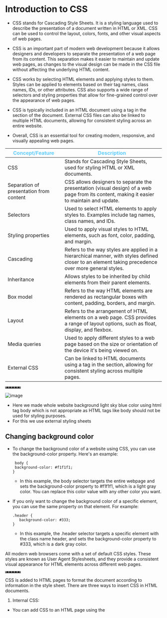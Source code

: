 # Introduction to CSS

- CSS stands for Cascading Style Sheets. It is a styling language used to describe the presentation of a document written in HTML or XML. CSS can be used to control the layout, colors, fonts, and other visual aspects of web pages.

- CSS is an important part of modern web development because it allows designers and developers to separate the presentation of a web page from its content. This separation makes it easier to maintain and update web pages, as changes to the visual design can be made in the CSS file without affecting the underlying HTML content.

- CSS works by selecting HTML elements and applying styles to them. Styles can be applied to elements based on their tag names, class names, IDs, or other attributes. CSS also supports a wide range of selectors and styling properties that allow for fine-grained control over the appearance of web pages.

- CSS is typically included in an HTML document using a <link> tag in the <head> section of the document. External CSS files can also be linked to multiple HTML documents, allowing for consistent styling across an entire website.

- Overall, CSS is an essential tool for creating modern, responsive, and visually appealing web pages.


| Concept/Feature | Description |
| --- | --- |
| CSS | Stands for Cascading Style Sheets, used for styling HTML or XML documents. |
| Separation of presentation from content | CSS allows designers to separate the presentation (visual design) of a web page from its content, making it easier to maintain and update. |
| Selectors | Used to select HTML elements to apply styles to. Examples include tag names, class names, and IDs. |
| Styling properties | Used to apply visual styles to HTML elements, such as font, color, padding, and margin. |
| Cascading | Refers to the way styles are applied in a hierarchical manner, with styles defined closer to an element taking precedence over more general styles. |
| Inheritance | Allows styles to be inherited by child elements from their parent elements. |
| Box model | Refers to the way HTML elements are rendered as rectangular boxes with content, padding, borders, and margin. |
| Layout | Refers to the arrangement of HTML elements on a web page. CSS provides a range of layout options, such as float, display, and flexbox. |
| Media queries | Used to apply different styles to a web page based on the size or orientation of the device it's being viewed on. |
| External CSS | Can be linked to HTML documents using a <link> tag in the <head> section, allowing for consistent styling across multiple pages. |

**********

![image](https://user-images.githubusercontent.com/125631878/229371302-bc9478a4-aba9-4cbb-b4a9-d0d84d76434d.png)
<br> 
- Here we made whole website background light sky blue color using html tag body which is not appropriate as HTML tags like body should not be used for styling purposes.<br> 
- For this we use external styling sheets


## Changing background color
- To change the background color of a website using CSS, you can use the background-color property. Here's an example:
   ```
    body {
    background-color: #f1f1f1;
   }
   ```
   - In this example, the body selector targets the entire webpage and sets the background-color property to #f1f1f1, which is a light gray color. You can replace this color value with any other color you want.


- If you only want to change the background color of a specific element, you can use the same property on that element. For example:
  ```
  .header {
     background-color: #333;
  }
  ``` 
  
   - In this example, the .header selector targets a specific element with the class name header, and sets the background-color property to #333, which is a dark gray color.

All modern web browsers come with a set of default CSS styles. These styles are known as User Agent Stylesheets, and they provide a consistent visual appearance for HTML elements across different web pages.

**********
   
CSS is added to HTML pages to format the document according to information in the style sheet. There are three ways to insert CSS in HTML documents.
1. Internal CSS:
- You can add CSS to an HTML page using the <style> element in the <head> section of your HTML document.
   
![image](https://user-images.githubusercontent.com/125631878/230059319-8b12a553-ee73-4f9d-88b6-63a6a65983e0.png)

- In this example, the `<style>` element is used to define a CSS rule that sets the color of the `<h1>` element to blue.   
---

2. External CSS:
 - Another way to add CSS to an HTML document is by creating an external CSS file and linking it to the HTML document using the `<link>` element in the `<head>` section of your HTML document.

HTML code:
![image](https://user-images.githubusercontent.com/125631878/230060845-14156de5-e77c-4c76-af7e-f0ea2edbd648.png)
   
CSS code:
![image](https://user-images.githubusercontent.com/125631878/230060661-c0b02f0f-19bf-4e21-9afb-cf7edb9bccca.png)

   
3. Inline CSS:
 - Finally, you can add CSS directly to an HTML element using the style attribute.

![image](https://user-images.githubusercontent.com/125631878/230061561-5926dd00-7e71-4999-8392-5ede1e3378b7.png)
   
**********



## Writing CSS code in HTML page only 
   
- Write `<sheet>` tag between `<head>` tag of html code snippet
![image](https://user-images.githubusercontent.com/125631878/229580893-b83815e7-3efb-4bdc-b372-5b69d44cf667.png)

- In order to select HTML tag, specify the name of the element you want to change (which in this case is body)
   ```
    <style>
                body {
                      background-color: #DAF5FF;
                }                           
    </style>
   ```
   ![image](https://user-images.githubusercontent.com/125631878/229371008-2f0cbd29-ee9f-47d5-810e-ea93392f73b2.png)
   
- If want to change whole horizontal rows `<hr>` color using css
     ```  
     hr {
        background-color: white;
     }
    ```
   
   Output: <br>
   ![image](https://user-images.githubusercontent.com/125631878/229371693-30219604-08bf-4cbc-895b-f8305c594bd4.png)
   

  [Note]: Instead of changing attributes of all `<hr>` in HTML we can simply do once by changing hr attribute in `<style>` tag inside `<head>` tag

   
 
   # Default CSS in browser 
     Most modern web browsers come with default CSS styles that are applied to HTML elements unless overridden by custom styles. The default styles may vary slightly between different browsers, 
   
   | CSS Property | Default Value | Description |
   | --- | --- | --- |
   | `font-family` | `sans-serif` | The default font family used for most HTML elements. This is typically a generic sans-serif font like Arial or Helvetica. |
   | `font-size` | `16px` | The default font size used for most HTML elements. |
   | `margin` | Varies by element | Most HTML elements have default margin values, which can vary between browsers. |
   | `padding` | Varies by element | Most HTML elements have default padding values, which can vary between browsers. |
   | `color` | `#000` | The default text color for most HTML elements. |
   | `background-color` | `transparent` | The default background color for most HTML elements. |
   | `text-decoration` | `underline` | Links are typically underlined by default. |
   | `text-align` | `left` | The default text alignment for most HTML elements. |
   | `border` | Varies by element | Most HTML elements have default border styles, widths, and colors, which can vary between browsers. |
   | `outline` | None | The default outline style for most HTML elements. |
   | `list-style` | `disc` | The default bullet style used for unordered lists. |
   | `display` | Varies by element | Most HTML elements have default display values, which can vary between browsers. |
   | `float` | `none` | The default float value for most HTML elements. |
   | `clear` | `none` | The default clear value for most HTML elements. |

**********
   
   
   
- Default CSS of `<hr>`
   
  ![image](https://user-images.githubusercontent.com/125631878/229372206-e510a512-ce44-435c-a4eb-e46e614a2516.png)
   

   | Value | Description |
   | --- | --- |
   | `none` | No border is displayed. |
   | `hidden` | Same as `none`, except that it still takes up space. |
   | `dotted` | The border is a series of dots. |
   | `dashed` | The border is a series of short dashes. |
   | `solid` | The border is a solid line. |
   | `double` | The border is a double line. |
   | `groove` | The border looks like it is carved into the page. |
   | `ridge` | The border looks like a ridge. |
   | `inset` | The border looks like it is pressed into the page. |
   | `outset` | The border looks like it is coming out of the page. |

   
   |The border-style property may be specified using one, two, three, or four values.|
   |---|
   |When one value is specified, it applies the same style to all four sides.|
   |When two values are specified, the first style applies to the top and bottom, the second to the left and right.|
   |When three values are specified, the first style applies to the top, the second to the left and right, the third to the bottom.|
   |When four values are specified, the styles apply to the top, right, bottom, and left in that order (clockwise).|
    
   
- Inset border-style
  
   Displays a border that makes the element appear embedded.When applied to a table cell with border-collapse set to collapsed.Displays a border with a carved appearance.
  ![image](https://user-images.githubusercontent.com/125631878/229372397-8d2b7ace-739c-4ea6-a5a3-30b1c1291a0f.png)

  
   Code: <br> 
  ![image](https://user-images.githubusercontent.com/125631878/230065568-af134f66-dcea-4a4e-adb1-fb0b54ab6573.png) 
 
 
We want single line broder with white color. We can do this by changing border style to none. So, we can overwrite the default browser value by specifying a new value for it using CSS
   
   ```  
    hr {
         background-color: white;
         border-style: none;                      
    }
   ```
   ![image](https://user-images.githubusercontent.com/125631878/229373522-df38a887-e97d-4f29-a721-77ea539ea1bb.png)
   
   - Now whole border is gone completely gone. (The border is also a rectangle type but here its height has become 0 pixel).
   - To make them appear use pesticide extension.
   - We can see using pesticide that the pixel of hr has become 0 because of none border style.
   - So use the height property of css to change height of hr element. (Change height to 2 px)
   
   ![image](https://user-images.githubusercontent.com/125631878/229374160-dd39a567-c2a2-4203-9638-e1551219a0fa.png)


- Now height = 2px 
   ```  
    hr {
         background-color: white;
         border-style: none;
         height: 2px;
    }
   ```
   
![image](https://user-images.githubusercontent.com/125631878/229375157-7f3d212c-dd48-4683-a279-8b43a7cf1ddb.png)

**********

- We can also change height of image

    ``` 
    img {
       height: 20px;
    }
    ```

![image](https://user-images.githubusercontent.com/125631878/229375452-af322cef-3422-43da-89d4-856ddcb99cc6.png)

**********

We can also change the width of the hr
    ```
    hr {
         background-color: white;
         border-style: none;
         height: 2px;
         width: 100px;
    }
    ```

![image](https://user-images.githubusercontent.com/125631878/229375751-327357da-9931-4f12-bdb4-12c55aee43f3.png)

We can also use % to change width like
   ```
   hr {
         background-color: white;
         border-style: none;
         height: 2px;
         width: 30%;
   }   
   ```
   
**********

## Task is to make hr small width with dotted lines
1. Input:   
   ```
   hr {
         background-color: white;
         border-style: dotted;
         height: 2px;
         width: 30%;
   }
   ```
   Output:![image](https://user-images.githubusercontent.com/125631878/229448876-99b1c0fe-fcad-4e70-b075-d80ba487f6fb.png)
   
2. It is giving us dotted line in all 4 border with some height
   So lets make height = 0, by just removing height code or = 0px
   ![image](https://user-images.githubusercontent.com/125631878/229449823-c2bc74a2-9bb9-476d-9c7a-1ecfd0129d19.png)
   here we have box with 0px height and only has border around it
   
[Note]: 
   |The border-style property may be specified using one, two, three, or four values.|
   |---|
   |When one value is specified, it applies the same style to all four sides.|
   |When two values are specified, the first style applies to the top and bottom, the second to the left and right.|
   |When three values are specified, the first style applies to the top, the second to the left and right, the third to the bottom.|
   |When four values are specified, the styles apply to the top, right, bottom, and left in that order (clockwise).|
   
3. Now this
   ```
   border-style: dotted none none;
   ```
   ![image](https://user-images.githubusercontent.com/125631878/229452008-9bd6dd04-8430-4755-817a-c8c11166fb5b.png)
   
4. Or 
   ```
   border-style: none;
   border-top-style: dotted;
   ```

5. Or
   ```                
    hr {
         border-style: none;
         border-top-style: dotted;
         border-color: grey;
         border-width: 5px;
         width: 10%;
    }
   ```
![image](https://user-images.githubusercontent.com/125631878/229593823-3034d0cf-56b2-43eb-b3c5-1de931a94a51.png)

**********   

### Border Types
   
   ```
      <html>  
      <head>  
      <style>  
          p.none {border-style: none;}  
          p.dotted {border-style: dotted;}  
          p.dashed {border-style: dashed;}  
          p.solid {border-style: solid;}  
          p.double {border-style: double;}  
          p.groove {border-style: groove;}  
          p.ridge {border-style: ridge;}  
          p.inset {border-style: inset;}  
          p.outset {border-style: outset;}  
          p.hidden {border-style: hidden;}  
          </style>  
         
          </head>  
          <body>  
             
          <p class="none">No border.</p>  
          <p class="dotted">A dotted border.</p>  
          <p class="dashed">A dashed border.</p>  
          <p class="solid">A solid border.</p>  
          <p class="double">A double border.</p>  
          <p class="groove">A groove border.</p>  
          <p class="ridge">A ridge border.</p>  
          <p class="inset">An inset border.</p>  
          <p class="outset">An outset border.</p>  
          <p class="hidden">A hidden border.</p> 
             
      </body>  
      </html> 
``` 

Output:
![image](https://user-images.githubusercontent.com/125631878/229573457-ae8e3762-d61b-4940-872a-a2241de0dfcb.png)     
  
   
**********
## Writing CSS code in HTML page only   
- Remember to save your CSS file and link it to your HTML document using the link tag in the head section of your HTML document for the changes to take effect.
  
**********   

1. We first create CSS folder and make styles.css page inside it
![image](https://user-images.githubusercontent.com/125631878/229595546-1db1436f-4520-4261-8ec2-ec93fccc832b.png)

2. Now we cut paste the style code from HTML `<style>` to `style.css`

3. Then link the css file in html `<head>`
   ```
   <link rel="stylesheet" href="CSS/styles.css">
   ```
   
   Now use this code in style.css
   
   ```
      body {
       background-color: #DAF5FF;
      }

      hr {
          border-style: none;
          border-top-style: dotted;
          border-color: grey;
          border-width: 5px;
          width: 10%;
      }
   ```
   Using above css code we get same light blue backgound and dotted horizontal row in main index page. <br>
   We can also change the colour of hobbbies and contact background by placing the CSS link code in their respective `<head>`
   
**********   
Now lets change the color of h1, h3 size text and thead
   ```
   h1 {
       color: #62CDFF;
   }
   h3 {
       color: #62CDFF;
   }

   thead {
       color: #62CDFF;
   }
   ```
   
   Output:
   ![image](https://user-images.githubusercontent.com/125631878/229733319-a2dd01f6-7178-4e53-88e4-d8196349f112.png)
   
   As CSS is linked to hobbies and contact form, so their body color and text color will change simultaneously <br>
   This will give us
   
**********   
 
## Debugging CSS code using chrome developers tools

### 1. Copy the error code given, inside index.html then find the error using chrome developer tools <br>
We can see that website css is gone 
![image](https://user-images.githubusercontent.com/125631878/229992191-feb8fa9c-5ae5-4a8c-bd35-9253b1270411.png)

Open chrome developer tools / inspect tools (shortcut: ctrl + shift + I)
![image](https://user-images.githubusercontent.com/125631878/229992758-f6d9028f-5922-409f-be44-796b0d599faf.png)

Here we can see 2 errors
   1. File not found: /C:/css/styles.css
   2. File not found: image.png

Debugging
   1. Location of css is in same directory as where is index.html: change location to: css/styles.css 
   2. Image file name image.png not present: put image with same name in same directory    
   
**********   
### 2. Now copy the second code 
We can see that in second code background color is gone. So lets see the error 
![image](https://user-images.githubusercontent.com/125631878/229994837-40b782fe-0272-4038-9ecf-5a2ee5523977.png)
   
![image](https://user-images.githubusercontent.com/125631878/229995997-368c06ec-c200-4c9d-889b-6a55c89b2cc2.png)
- And we're seeing that the color that we desire, which we set inside our stylesheet, is being crossed out and overridden by this white color. <br>
- And if you look carefully inside our new buggy index.html, then here an inline CSS rule inside the body tag to turn the body's background color to white. <br>
- We can make our desired background by removing the HTML body styling <br>

- Lets add internal css in style and set background color as red, so we are having 3 colors 1. white inside inline css, 2. light blue inside external css body  3. red color inside internal css <br>

- Still white color overrides red and light blue color.
   
**********   

# CSS syntax

![image](https://user-images.githubusercontent.com/125631878/230029566-2e73d689-04ae-4718-b668-82d49f0b3498.png)  
   
| Term | Definition |
| --- | --- |
| Selector | The selector is the HTML element that you want to apply styles to. Tag like `<h1>`, `<title>` etc. |
| Property | The property is the characteristic or attribute of the HTML element that you want to style, such as color or font-size. |
| Value | The value is the specific value that you want to set for the property, such as red for color or 16px for font-size. |
| Declaration | The combination of the property and value is called a declaration. Declarations are separated by semicolons. |
| Rule Set | A rule set consists of one or more declarations enclosed in curly braces {} and preceded by a selector. |

Here's an example of CSS syntax:
   ```
         selector {
         property: value;
      }
   ```

For instance, to set the font color of all paragraphs in a document to red, the following CSS rule can be used:
   ```
      p {
        color: red;
      }
   ```
This rule targets all `<p>` elements and sets their color property to red.


**********   

# CSS Selector
   
A CSS selector is a pattern that is used to select HTML elements on a web page that you want to style. Selectors are the foundation of CSS, as they provide a way to target specific elements in your HTML markup and apply styling to them.

There are different types of selectors in CSS, including:

1. Element selectors:
   - Selects HTML elements based on their tag name. For example, you can use "p" to select all paragraphs on a page.
   ```
      p {
     font-size: 16px;
   }
   ```
   - This will select all `<p>` elements on the page and apply a font size of 16 pixels to them.
   - Also it will select all other `<p>` with different id's like `<p id="para1">`, `<p id="para2">` and apply font size of 16 to them
   
2. Class selector: 
   - Selects HTML elements based on their class attribute. Class selectors are prefixed with a dot (".") and are followed by the name of the class. For example, you can use ".my-class" to select all elements with the class name "my-class".
   - Apply styles to multiple elements with the same class name.
   ```
      .my-class {
     color: blue;
     text-align: center;  
   }
   ```
   - This will select all elements with the class name "my-class" and apply a blue color and align text to center. 
   In the HTML, the class is defined like this: `<div class="my-class">`
   - The above code will make all the tags with class name "my-class" (e.g. `<h1 class="my-class">` and `<p class="my-class">`) applies blue color and center align the content in the tags.
   - If `<h1 = "my-class">` and `<p="my-class">` have same class  but want to select specific class like only paragraph then use this 
   ```
      p.my-class {
      color: blue;
      text-align: center;
      }
   ```
   
3. ID selectors:
   - Selects HTML elements based on their ID attribute. ID selectors are prefixed with a hash symbol ("#") and are followed by the name of the ID. For example, you can use "#my-id" to select the element with the ID "my-id".
   -  You cannot have two ID selectors with the same name on the same web page. Each ID selector must have a unique name because the ID selector is used to select and apply styles to a specific HTML element on a web page.
   ```
      #my-id {
     background-color: yellow;
   }
   ```
   - This will select the element with the ID "my-id" and apply a yellow background color to it. In the HTML, the ID is defined like this: `<div id="my-id">`.
   
4. Attribute selectors: 
   - Selects HTML elements based on their attributes. Attribute selectors are enclosed in square brackets and contain the name of the attribute and an optional value. For example, you can use "[href]" to select all elements with the "href" attribute, or "[href='https://example.com']" to select elements with the "href" attribute set to "https://example.com".
   ```
      a[href="https://example.com"] {
     color: red;
   }
   ```
 
5. Pseudo-class selectors: 
   - Selects HTML elements based on their state or position in the document. Pseudo-class selectors are prefixed with a colon (":") and are followed by the name of the state or position. For example, you can use ":hover" to select an element when the user hovers over it with the mouse. 
     ```
        a:hover {
        text-decoration: underline;
      }
     ```
   - This will select all `<a>` elements when the user hovers over them with the mouse and apply an underline text decoration to them.
   
6. Combinators:
   - Combinators are used to select elements based on their relationship to other elements. There are several types of combinators, including descendant selectors, child selectors, and adjacent sibling selectors.
   
   ```
      ul > li {
     list-style: none;
   }
   ```
   - This will select all `<li>` elements that are direct children of a `<ul>` element and remove the list-style from them.

7. Universal Selector:
   - The Universal Selector matches any element type. It is denoted by an asterisk (*) symbol. When used alone, it selects all elements on the page.
   ```
      * {
     font-size: 16px;
   }
   ```
   - This will apply the font size of 16 pixels to all elements on the page like `<h1>` `<p>` `<p=class1>` `<h2>` and all others elecments  
   
8. Group Selector:
   - The grouping selector is used to select all the elements with the same style definitions.
   - Grouping selector is used to minimize the code. Commas are used to separate each selector in grouping.
   ```
      h1, h2, h3, p {
     font-family: Arial, sans-serif;
   }

   ```
   - This will apply the font family of Arial or any sans-serif font to all headings and paragraphs on the page.  

## Specificity of selectors
- In CSS, selectors are used to target specific HTML elements on a web page and apply styles to them.
- The specificity of a selector refers to how specific it is in targeting elements on a web page. <br> <br>
  `Element selectors < Class selectors < ID selectors < Inline styles`
   
- If multiple CSS selectors target the same HTML element, their specificities are compared.
- The selector with the highest specificity will apply its styles to the element.
- Its important to be careful when writing CSS to avoid conflicts caused by selectors with equal specificity.
- If there is a conflict, the most recently defined selector will take precedence.  <br>
 

**********   
# Shahi Paneer Fansite
- A new site is made where two emoji of Paneer and Brocoli are used and their background color are changed
- Also we are changing heading color using CSS by two ways 
  1. Using tag selector h1{}  (here selecting red color)
  2. Using ID selector #heading{}   (here selecting blue color)
- But in output heading color is of blue and not red 
- The h1 color being red but it's crossed out because the id heading is more specific <br>
- `When both an ID selector and a tag selector are used in CSS, the ID selector will take precedence over the tag selector. This is because ID selectors have a higher specificity value than tag selectors.`
   

## The CSS stlying code:
   
![image](https://user-images.githubusercontent.com/125631878/230074193-ec1edba4-556f-4623-a9fb-9601af471909.png)
   
![image](https://user-images.githubusercontent.com/125631878/230070390-150e1ab3-e486-4b65-9a2d-d448444f73be.png)
### Shahi Paneer website:   
![image](https://user-images.githubusercontent.com/125631878/230074511-170d4715-0b00-42bd-99af-ec37265b6d55.png)

   
**********   
# Intermediate CSS

## Favicon
- A favicon is a small icon that represents a website or web application and is typically displayed in the browser's address bar or next to the page title in a tab.
- To add a favicon to a website, you need to create a small image file and save it as a .ico, .png, or .gif file. 
- Then, you can add the favicon code to the HTML header of your website using the following code:
  ```
  <link rel="icon" href="favicon.ico" type="image/x-icon">
  ```
- The <link> tag in HTML is used to link external resources such as CSS stylesheets, favicon images, web fonts, and more. It is placed in the head section of an HTML document
- The rel attribute is used to define the type of link being used and how the linked resource should be used by the current document.
- Common values of rel attribute are: "stylesheet" is used for linking style sheet to HTML document and "icon" value is used to link a favicon icon to a website.
   
**********   
   
 ## Div
   
 - In HTML, the `<div>` tag is a container element that is used to group together other elements and apply styles or functionality to them as a group. The "div" stands for "division" and it is often used to divide a web page into logical sections or to organize content into columns or rows.
 - Example:
  ![image](https://user-images.githubusercontent.com/125631878/230733209-a7c1e709-2007-4825-8e93-b6a1f5601604.png)

 - In this example, the `<div>` element contains a heading (`<h1>`) and a paragraph (`<p>`) element. The content inside the `<div>` tag will be grouped together and can be targeted with CSS selectors to apply styling or other functionality.

 - You can also use the id and class attributes on the `<div>` tag to further customize and target specific elements on the page. For example:
   ![image](https://user-images.githubusercontent.com/125631878/230733282-a3e7540f-3306-4cb9-98d5-54f2ea7bb45b.png)

 - In this example, the first `<div>` tag has an id attribute of "header", which can be targeted with CSS to apply specific styles to the header of the page. The second `<div>` tag has a class attribute of "section", which can be used to style all sections of the page in a similar way.
 
 - Normal div with height and andth of 200px and skyblue background color:
 ![image](https://user-images.githubusercontent.com/125631878/230939022-14630934-b47c-4720-a430-3687e7510467.png)

   
**********

| Point | Explanation |
| ----- | ----- |
| Container element | The `<div>` tag is a container element that groups together other elements on a web page. |
| Logical sections | It is used to divide a web page into logical sections or to organize content into columns or rows. |
| "div" stands for... | The "div" in `<div>` stands for "division". |
| Content | You can add other HTML elements, such as headings, paragraphs, images, and lists, inside a `<div>` tag to group them together. |
| CSS selectors | The content inside a `<div>` tag can be targeted with CSS selectors to apply styling or other functionality. |
| `id` and `class` attributes | You can use the `id` and `class` attributes on a `<div>` tag to further customize and target specific elements on the page. |
| `id` attribute | The `id` attribute can be used to target a specific element on the page with CSS or JavaScript. |
| `class` attribute | The `class` attribute can be used to apply styles or functionality to multiple elements on the page. |
| Commonly used | The `<div>` tag is a very commonly used element in HTML and is often used in conjunction with other layout and styling techniques to create a visually appealing and organized web page. |
   
**********   
     
 # Css - My Style
 
 - Here we are creating a more beautiful website using CSS
 - Inside body we used h1 and p tag and later on we used empty div tag 
 - Using Pesticide we saw h1 and p box but not of div .. that was because the height of div was 0 where as width was: 878.400
 
 ![image](https://user-images.githubusercontent.com/125631878/230734221-67861a26-6767-48dd-8759-b7b78b832e06.png)
 ![image](https://user-images.githubusercontent.com/125631878/230734270-17b2f7e3-8576-4e32-8e2f-58ad2cc570eb.png)  
 ![image](https://user-images.githubusercontent.com/125631878/230734114-5bc19719-9dba-4f2b-a90a-60a6ea4c851d.png)
   
 - So now in chrome developer, selecting div .. inside element.style <br>
   we write background color: blue;  but background doesn't change this is because of 0 height 
![image](https://user-images.githubusercontent.com/125631878/230735729-abddad89-8a03-4d9c-bf70-1a265403744d.png)

 - So we will add height: 100px; <br>
   Now we can see the blue color div
![image](https://user-images.githubusercontent.com/125631878/230735690-ba5c5137-9104-4207-bc42-f880a58cbe8a.png)
- We can also change margin of div in box by clicking the top, left, right, bottom and giving their values, and it will automatically get added in element.style locally for temporary period, but will not change the real codebase
![image](https://user-images.githubusercontent.com/125631878/230736473-73a23c4a-00a2-46e2-9cd9-0e982ec6ad0e.png)

# Box Model of CSS
- In CSS, the Box Model is a conceptual model that describes how elements are rendered on a web page. Each HTML element on a page is considered a rectangular box, with properties such as width, height, padding, border, and margin, that determine how the box is sized and positioned.

 ![image](https://user-images.githubusercontent.com/125631878/230940443-be8b1d38-bd54-4e5c-99d5-93c26d16d4b8.png)
   
The box model consists of four layers:

- Content: This is the actual content of the HTML element, such as text, images, or videos. The content is surrounded by padding.
- Padding: This is the space between the content and the element's border. It is defined using the padding property in CSS.
- Border: This is a line that surrounds the element's padding. It is defined using the border property in CSS.
- Margin: This is the space between the element's border and the neighboring elements. It is defined using the margin property in CSS.
   
Each layer of the box model is added to the previous layer to calculate the total size of the box. For example, the total width of an element would be the sum of its content width, padding width, and border width. <br>
Understanding the box model is important for designing web pages, as it helps ensure that elements are properly sized and positioned on the page.

- 3 divs with different color default body margins
![image](https://user-images.githubusercontent.com/125631878/230943160-1b409bae-1390-4a95-a92c-508099cac80e.png)
   
- Same divs but now body and h3 with 0 margin
![image](https://user-images.githubusercontent.com/125631878/230944096-7c645ce7-e902-4cd6-b473-0288aa8a4a40.png)

## Challenge
3 boxes with 200x200px, box 1: 10px border & 20px padding, box 2: 20px border, box 3: 10px border <br>
We used `position: absolute; top: 260px; left: 260px;`
![image](https://user-images.githubusercontent.com/125631878/230947580-a3b4292b-e806-4f12-9710-a3809b292e70.png)

Angela yu's way <br>
Used `margin-left:260px;`
![image](https://user-images.githubusercontent.com/125631878/230953029-438dd733-3850-446c-b6ed-3be7bf8565b6.png)


# Display property in CSS

- The display property in CSS is used to specify the type of rendering box used for an HTML element. It determines how an element should be displayed on the web page.
- Syntax: `display:value;`
- There are several possible values for the display property:

1) block: The element is displayed as a block-level element, which takes up the full width of its container and starts on a new line.
- Common block elements are : `<p> , <h1> through <h6> , <div> , <ol> , <ul> , <li> , <hr> ,  <table> , <form> `
   
![image](https://user-images.githubusercontent.com/125631878/231154706-a45325a9-aaf2-43b3-ae7b-cb411ef45e0f.png)

2) inline: The element is displayed inline, which means it flows with the text and does not start on a new line.
- Common inlin elements are: ` <span> , <a> , <em> , <b> , <img> `
![image](https://user-images.githubusercontent.com/125631878/231154531-ecc13dcf-5e93-4cbe-8027-0deb1f3e9c0e.png)

3) inline-block: The element is displayed inline, but it also has a width and height, allowing it to have padding and margins. or It, is very similar to inline element but the difference is that you are able to set the width and height.
![image](https://user-images.githubusercontent.com/125631878/231154969-5f6d6a92-f73e-472b-8d03-6ed101a621dc.png)
   
4) none: The element is not displayed at all, effectively hiding it from view. Or The "none" value totally removes the element from the page. It will not take any space.
![image](https://user-images.githubusercontent.com/125631878/231155432-3596c85b-90a8-4fe4-85ea-1eb92369b5b0.png)

5) flex: The element is displayed as a flex container, allowing its children to be flex items.
![image](https://user-images.githubusercontent.com/125631878/231159563-dd02c497-2e0c-4862-9167-91e71f361567.png)
   
6) grid: The element is displayed as a grid container, allowing its children to be grid items.
![image](https://user-images.githubusercontent.com/125631878/231156844-5a82a6df-88ec-4357-a425-43845d024336.png)
   
7) table: The element is displayed as a table, with table-related properties like table-row and table-cell.
![image](https://user-images.githubusercontent.com/125631878/231160793-0fe2abbc-4852-4f63-8b9e-c59c1aee107b.png)


8) inline-table: The element is displayed as an inline-level table.
![image](https://user-images.githubusercontent.com/125631878/231158669-7b775073-9922-470b-95e0-567f6467c7fe.png)

   
9) list-item: The element is displayed as a list item, like the li element in an unordered or ordered list.
![image](https://user-images.githubusercontent.com/125631878/231161613-8693cf71-e3ad-4b00-859e-4e333c07db28.png)

   
**[Note]**: `Span:` In HTML, the `<span>` element is an inline-level element that is used as a container for small pieces of content within a larger block-level element.

The `<span>` element doesn't have any semantic meaning, and is typically used for styling purposes, such as changing the color, font size, or font family of a small piece of text.
![image](https://user-images.githubusercontent.com/125631878/231229840-3ea5588f-5e59-4fc0-85ec-50397dfff2b7.png)

   
**********  
   
- Using Pesticide we can look at display property whether their width is till end or up to a certain length
![image](https://user-images.githubusercontent.com/125631878/231231840-55803541-9c21-4041-ad2b-8fe278588a91.png)

   
**********  
- block (`<p>`) Vs inline (`<span>`)
![image](https://user-images.githubusercontent.com/125631878/231236941-e11db8cb-00a0-428a-926a-b7dc238a1a21.png)
   
**********
- We can change width of block (`<p>`) but not of inline (`<span>`)
![image](https://user-images.githubusercontent.com/125631878/231237257-5e7b6be1-63b1-476f-bbb9-9884f94b84e3.png)

- Changing display property of `block to inline` and `inline to block`
![image](https://user-images.githubusercontent.com/125631878/231241325-2fc9bce9-e8c5-4dcd-9946-8e360006ec0f.png)

- Span inline-block
![image](https://user-images.githubusercontent.com/125631878/231243162-47b23163-812f-409d-82cc-a96c4fdf8392.png)

- none display
![image](https://user-images.githubusercontent.com/125631878/231244546-77bac2a6-08f7-4f86-b835-01c3704d4b21.png)

- Hidden visibility
![image](https://user-images.githubusercontent.com/125631878/231245766-ec566a75-29f1-45dc-8c31-e2dd4b891eb6.png)

**********

# Position Properties in CSS

![image](https://user-images.githubusercontent.com/125631878/231745806-c8f3b20a-7949-4ff6-845b-568d67deb228.png)
- CSS positioning refers to the technique used to position HTML elements on a webpage. There are different types of CSS positions, each with its own set of rules and properties. The most common types of positions are:
   
1) CSS Static Positioning: This is a by default position for HTML elements. It always positions an element according to the normal flow of the page. It is not affected by the top, bottom, left and right properties.


2) CSS Fixed Positioning: The fixed positioning property helps to put the text fixed on the browser. This fixed test is positioned relative to the browser window, and doesn't move even you scroll the window.
   
![image](https://user-images.githubusercontent.com/125631878/231464973-b96eea88-7d94-4d90-ba19-36c24961ad43.png)

3) CSS Relative Positioning: The relative positioning property is used to set the element relative to its normal position.
   
![image](https://user-images.githubusercontent.com/125631878/231465493-a8ecd908-f011-4db6-8cfc-09f741a4e8a9.png)

4) CSS Absolute Positioning: The absolute positioning is used to position an element relative to the first parent element that has a position other than static. If no such element is found, the containing block is HTML. With the absolute positioning, you can place an element anywhere on a page.   

![image](https://user-images.githubusercontent.com/125631878/231466188-cabba2e3-4a2c-4662-8ebe-231195e15769.png)
   
## All CSS Position Properties   
| No. | Property | Description | Values |
| --- | --- | ------ | --- |
| 1 | bottom | It is used to set the bottom margin edge for a positioned box. | `auto`, `length`, `%`, `inherit` |
| 2 | clip | It is used to clip an absolutely positioned element. | `shape`, `auto`, `inherit` |
| 3 | cursor | It is used to specify the type of cursors to be displayed. | `url`, `auto`, `crosshair`, `default`, `pointer`, `move`, `e-resize`, `ne-resize`, `nw-resize`, `n-resize`, `se-resize`, `sw-resize`, `s-resize`, `w-resize`, `text`, `wait`, `help` |
| 4 | left | It sets a left margin edge for a positioned box. | `auto`, `length`, `%`, `inherit` |
| 5 | overflow | This property is used to define what happens if content overflows an element's box. | `auto`, `hidden`, `scroll`, `visible`, `inherit` |
| 6 | position | It is used to specify the type of positioning for an element. | `absolute`, `fixed`, `relative`, `static`, `inherit` |
| 7 | right | It is used to set a right margin edge for a positioned box. | `auto`, `length`, `%`, `inherit` |
| 8 | top | It is used to set a top margin edge for a positioned box. | `auto`, `length`, `%`, `inherit` |
| 9 | z-index | It is used to set the stack order of an element. | `number`, `auto`, `inherit` |


**********
   
- Challenge: Using div make 3 square boxes of 100px side of colors blue, yellow, red. Then align these boxes in same line and arrange them in this sequence: red, blue, yellow using `relative positioning`
   
Our Solution:
![image](https://user-images.githubusercontent.com/125631878/231399169-87e00878-d14a-493b-a66a-a8add332b9ed.png)
![image](https://user-images.githubusercontent.com/125631878/231397801-0472b91c-4e06-4f9a-bbec-489b4bcb2f1c.png)
- Here the position of boxes change with respect to their own original position
Angela Yu Solution:
![image](https://user-images.githubusercontent.com/125631878/231490342-2dd3bc78-789d-4208-9118-99d33c9987a5.png)

**********
   
- Challenge: Using div make 3 square boxes of 100px side of colors blue, yellow, red. Then align these boxes in same line and arrange them in this sequence: red, blue, yellow using `absolute positioning`

![image](https://user-images.githubusercontent.com/125631878/231750266-9700c0dc-265e-4051-b108-8d0380e5daf3.png)   
- Here the position of box changes relative to body of html 
- There was inbuilt css bcoz of which there was inbuilt margin which we decreased to 0 (margin: 0) [note: if pixel is 0px we directly write 0 and no px]

**********
   
Now lets put red box inside a container then the position of absolute red box will change relative to the container box
![image](https://user-images.githubusercontent.com/125631878/231753443-acf32f4b-2a22-4671-95b6-472c4e5aa11b.png)

**********
Blue and yellow are still relative to body and not container, the text are coming directly under the container if no top used [in container range (0-300px)]
![image](https://user-images.githubusercontent.com/125631878/231754457-2fbdad5f-5b6f-4985-9ec4-913e031e8c8c.png)

**********
# Font Styling
   
This CSS property is used to provide a comma-separated list of font families. It sets the font-face for the text content of an element. This property can hold multiple font names as a fallback system, i.e., if one font is unsupported in the browser, then others can be used. The different font-family is used for making attractive web pages.

### There are two types of font-family names in CSS, which are defined below

- family-name: It is the name of the font-family such as "Courier", "Arial", "Times", etc.
- generic-family: It is the name of the generic family that includes five categories, which are "serif", "sans-serif", "cursive", "fantasy", and "monospace". It should be placed at last in the list of the font family names.  
 
`Default Serif is Times and Sans-serif is Arial`
   
## Syntax: 
```
selector {
  font-family: value;
}
```
- Here, selector refers to the element(s) you want to style, and value is a comma-separated list of font family names and/or generic family names.
   
```
p {
  font-family: "Open Sans", "Helvetica Neue", sans-serif;
}
```
- If "Open Sans" is not available, the browser will try "Helvetica Neue", and if that's not available either, it will fall back to a generic sans-serif font.

[Note]: If our used font is not installed in one of the browsers, then default font will be used which change the look and feel of website
- So, here come `web safe font`, there is a set of font families where most operating system will be able to render it correctly
- Web safe fonts are fonts that are pre-installed on most computers and devices, and are therefore reliably available to use on websites.
- Fonts include common sans-serif and serif fonts like Arial, Helvetica, Times New Roman, and Georgia.
- Ensure that the text on your website is displayed consistently across different devices and operating systems.
- Use this for best safe fonts : https://www.cssfontstack.com/
   
   
| Property | Description |
| --- | --- |
| `font-family` | Sets the typeface of the text |
| `font-size` | Sets the size of the text |
| `font-weight` | Sets the weight of the text (bold or normal) |
| `font-style` | Sets the style of the text (italic or normal) |
| `text-transform` | Changes the case of the text |
| `text-decoration` | Adds underlines, line-throughs, or overlines to the text |
| `font` | Shorthand for setting multiple font-related properties |
| Web fonts | Custom fonts that can be loaded using services like Google Fonts or Font Squirrel |
| `@font-face` | Rule for defining custom fonts and including them in your CSS |
| Accessibility | Considerations for ensuring legibility and contrast of text for users with disabilities |
   
## Font Family
![image](https://user-images.githubusercontent.com/125631878/232249846-ee8c1d1e-1614-436a-a5d8-637f33b7b84e.png)

## Font Family Property
![image](https://user-images.githubusercontent.com/125631878/232250047-e39fc82b-0fc0-4309-a3d9-2e400c4c2e5a.png)

## How to use font family 

- **Normal Font:** Adding a font normally means installing the font on your computer or device and then using it in your software or application. This method works well if the font is a standard font that is available on most devices and operating systems, and if you only need to use the font for local display purposes. 
- **Embedding Font:** Using font embedding, involves embedding the font file itself into your software or website, allowing you to use the font without relying on it being installed on the user's device. This is particularly useful if you are using a custom font that is not widely available, or if you want to ensure consistent display across different devices. But can increase loading times and file sizes.
- Embedding can be done using various methods such as Google Fonts or Adobe Fonts

## Use Google embedding Font:
![image](https://user-images.githubusercontent.com/125631878/232288275-c79d2065-da3a-4b0c-a1ef-327fd4f7f806.png)
1. Select all the fonts of desired size you want
2. Copy the api link and paste it inside link of head
3. Then copy the css rules to specify families and paste it in css h1, h2, p with the desired font families  
   
**********

## rem vs em units in CSS
- em units for the font-size property will be relative to the font-size of the parent element. 
- em units on other properties than font-size will be relative to the font-size of the current element.
- rem units sizes will always be relative to the font-size of the root html element
   
Let’s take this simple example:
```
   .parent {
     font-size: 18px;
   }
   .child {
     font-size: 1.5em;
   }
```
- With that example, the child would have a font-size of 27px (1.5 * 18px = 27px).
- If the parent element doesn’t specify a value for font-size, a value will be looked for higher up in the DOM tree.
- If no font-size is specified all the way up to the root element `(<html>)`, then the browser default of 16px is used.
---
- em units are also used in padding, width, height, max-width.
- When em units are used on other properties than font-size, the value is relative to the element's own font-size

```
   .parent {
     font-size: 18px;
   }
   .child {
     font-size: 1.5em;
     padding: 2em 1em;
   }
```   
- The padding top and bottom on .child will be 54px. That’s 2 times the font-size of our current element’s font size (2 * 27px)
- The padding left and right on .child will be of 27px. That’s 1 time the font-size of our element. 
  
`[Note]:`
`- When em units are used on font-size, the size is relative to the font-size of the parent.` <br>
`- When used on other properties, it’s relative to the font-size of the element itself.`

**********
   
**Compounding Effect:**
The unit can compound from one level to the other.
- Let’s keep a similar basic example:   
```
   .parent {
     font-size: 15px;
   }
   .child {
     font-size: 2em;
   }
```
But let’s use it in our markup like this:
```
<div class="parent">
  I'm 15px
  <div class="child">
  I'm 30px, as expected
    <div class="child">
    I'm 60px, trouble starts!
      <div class="child">
      I'm 120px, now we're really in trouble!
      </div>
    </div>
  </div>
</div>
```
output: 
![image](https://user-images.githubusercontent.com/125631878/232495666-716f5b20-5e5e-42ed-a466-a8d6d94eba91.png)

**********

## rem unit   
- The rem unit, short for root em is a relative unit that’ll always be based upon the font-size value of the root element, which is the `<html>` element. And if the `<html>` element doesn’t have a specified font-size, the browser default of 16px is used.
- So that means that, by using the rem unit, the values of parent elements are ignored, and only the value of the root is taken into consideration.

With a similar example, but in rem:   
```
.html {
  font-size: 16px;
}
.parent {
  font-size: 15px;
}
.child-rem {
  font-size: 2rem;
}
```
```
<div class="parent">
  I'm 15px
  <div class="child-rem">
  I'm 32px, as expected
    <div class="child-rem">
    I'm 32px, yep!
      <div class="child-rem">
      I'm 32px, like clockwork!
      </div>
    </div>
  </div>
</div>
```
![image](https://user-images.githubusercontent.com/125631878/232518332-09922c4d-98d4-4eba-b739-e8651b5f12df.png)
   
